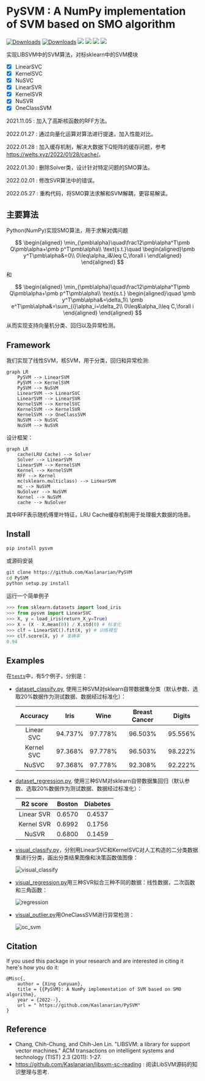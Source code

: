 # PySVM : A NumPy implementation of SVM based on SMO algorithm

[![Downloads](https://pepy.tech/badge/pysvm)](https://pepy.tech/project/pysvm) 
[![Downloads](https://static.pepy.tech/personalized-badge/pysvm?period=month&units=international_system&left_color=lightgrey&right_color=green&left_text=Downloads/month)](https://pepy.tech/project/pysvm)
![](https://img.shields.io/pypi/l/pysvm) 
![](https://img.shields.io/pypi/implementation/numpy) 
![](https://img.shields.io/github/stars/Kaslanarian/PySVM?style=social) 
![](https://img.shields.io/github/forks/Kaslanarian/PySVM?style=social)

实现LIBSVM中的SVM算法，对标sklearn中的SVM模块

- [x] LinearSVC
- [x] KernelSVC
- [x] NuSVC
- [x] LinearSVR
- [x] KernelSVR
- [x] NuSVR
- [x] OneClassSVM

2021.11.05 : 加入了高斯核函数的RFF方法。

2022.01.27 : 通过向量化运算对算法进行提速，加入性能对比。

2022.01.28 : 加入缓存机制，解决大数据下Q矩阵的缓存问题，参考<https://welts.xyz/2022/01/28/cache/>。

2022.01.30 : 删除Solver类，设计针对特定问题的SMO算法。

2022.02.01 : 修改SVR算法中的错误。

2022.05.27 : 重构代码，将SMO算法求解和SVM解耦，更容易解读。

## 主要算法

Python(NumPy)实现SMO算法，用于求解对偶问题

$$
\begin{aligned}
\min_{\pmb\alpha}\quad\frac12\pmb\alpha^T\pmb Q\pmb\alpha+\pmb p^T\pmb\alpha\\
\text{s.t.}\quad \begin{aligned}\pmb y^T\pmb\alpha&=0\\
0\leq\alpha_i&\leq C,\forall i
\end{aligned}
\end{aligned}
$$

和

$$
\begin{aligned}
\min_{\pmb\alpha}\quad\frac12\pmb\alpha^T\pmb Q\pmb\alpha+\pmb p^T\pmb\alpha\\
\text{s.t.}
\begin{aligned}\quad \pmb y^T\pmb\alpha&=\delta_1\\
\pmb e^T\pmb\alpha&=\sum_{i}\alpha_i=\delta_2\\
0\leq&\alpha_i\leq C,\forall i
\end{aligned}
\end{aligned}
$$

从而实现支持向量机分类、回归以及异常检测。

## Framework

我们实现了线性SVM，核SVM，用于分类，回归和异常检测:

```mermaid
graph LR
	PySVM --> LinearSVM
	PySVM --> KernelSVM
	PySVM --> NuSVM
	LinearSVM --> LinearSVC
	LinearSVM --> LinearSVR
	KernelSVM --> KernelSVC
	KernelSVM --> KernelSVR
	KernelSVM --> OneClassSVM
	NuSVM --> NuSVC
	NuSVM --> NuSVR
```

设计框架：

```mermaid
graph LR
	cache(LRU Cache) --> Solver
	Solver --> LinearSVM
	LinearSVM --> KernelSVM
	Kernel --> KernelSVM
	RFF --> Kernel
	mc(sklearn.multiclass) --> LinearSVM
	mc --> NuSVM
	NuSolver --> NuSVM
	Kernel --> NuSVM
	cache --> NuSolver
```

其中RFF表示随机傅里叶特征，LRU Cache缓存机制用于处理极大数据的场景。

## Install

```bash
pip install pysvm
```

或源码安装

```bash
git clone https://github.com/Kaslanarian/PySVM
cd PySVM
python setup.py install
```

运行一个简单例子

```python
>>> from sklearn.datasets import load_iris
>>> from pysvm import LinearSVC
>>> X, y = load_iris(return_X_y=True)
>>> X = (X - X.mean(0)) / X.std(0) # 标准化
>>> clf = LinearSVC().fit(X, y) # 训练模型
>>> clf.score(X, y) # 准确率
0.94
```

## Examples

在[`tests`](./tests)中，有5个例子，分别是：

- [dataset_classify.py](./tests/dataset_classify.py), 使用三种SVM对sklearn自带数据集分类（默认参数、选取20%数据作为测试数据、数据经过标准化）：

    |  Accuracy  |  Iris   |  Wine   | Breast Cancer | Digits  |
    | :--------: | :-----: | :-----: | :-----------: | :-----: |
    | Linear SVC | 94.737% | 97.778% |    96.503%    | 95.556% |
    | Kernel SVC | 97.368% | 97.778% |    96.503%    | 98.222% |
    |   NuSVC    | 97.368% | 97.778% |    92.308%    | 92.222% |

- [dataset_regression.py](./tests/dataset_regression.py), 使用三种SVM对sklearn自带数据集回归（默认参数、选取20%数据作为测试数据、数据经过标准化）：

    |  R2 score  | Boston | Diabetes |
    | :--------: | :----: | :------: |
    | Linear SVR | 0.6570 |  0.4537  |
    | Kernel SVR | 0.6992 |  0.1756  |
    |   NuSVR    | 0.6800 |  0.1459  |

- [visual_classify.py](./tests/visual_classify.py)，分别用LinearSVC和KernelSVC对人工构造的二分类数据集进行分类，画出分类结果图像和决策函数值图像：
  
  ![visual_classify](./src/visual_classify.png)

- [visual_regression.py](./tests/visual_regression.py)用三种SVR拟合三种不同的数据：线性数据，二次函数和三角函数：

  ![regression](src/visual_regression.png)

- [visual_outlier.py](./tests/visual_outlier.py)用OneClassSVM进行异常检测：

  ![oc_svm](src/oc_svm.png)

## Citation

If you used this package in your research and are interested in citing it here's how you do it:

```
@Misc{,
    author = {Xing Cunyuan},
    title = {{PySVM}: A NumPy implementation of SVM based on SMO algorithm},
    year = {2022--},
    url = " https://github.com/Kaslanarian/PySVM"
}
```

## Reference

- Chang, Chih-Chung, and Chih-Jen Lin. "LIBSVM: a library for support vector machines." ACM transactions on intelligent systems and technology (TIST) 2.3 (2011): 1-27.
- https://github.com/Kaslanarian/libsvm-sc-reading : 阅读LibSVM源码的知识整理与思考.
